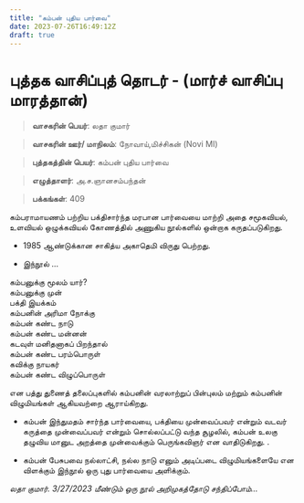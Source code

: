 ```yaml
---
title: "கம்பன் புதிய பார்வை"
date: 2023-07-26T16:49:12Z
draft: true
---
```


# புத்தக வாசிப்புத் தொடர் - (மார்ச் வாசிப்பு மாரத்தான்)

> **வாசகரின் பெயர்**: லதா குமார்

> **வாசகரின் ஊர்/ மாநிலம்**: நோவாய்,மிச்சிகன் (Novi MI)

> **புத்தகத்தின் பெயர்**: கம்பன் புதிய பார்வை

> **எழுத்தாளர்**:  அ.ச.ஞானசம்பந்தன்

> **பக்கங்கள்**: 409

கம்பராமாயணம் பற்றிய பக்திசார்ந்த மரபான பார்வையை மாற்றி அதை சமூகவியல், உளவியல் ஒழுக்கவியல் கோணத்தில் அணுகிய நூல்களில் ஒன்றாக கருதப்படுகிறது. 

* 1985 ஆண்டுக்கான சாகித்ய அகாதெமி விருது பெற்றது.

* இந்நூல் ...

கம்பனுக்கு மூலம் யார்?<br>
கம்பனுக்கு முன்<br>
பக்தி இயக்கம்<br>
கம்பனின் அரிமா நோக்கு<br>
கம்பன் கண்ட நாடு<br>
கம்பன் கண்ட மன்னன்<br>
கடவுள் மனிதனாகப் பிறந்தால்<br>
கம்பன் கண்ட பரம்பொருள்<br>
கவிக்கு நாயகர்<br>
கம்பன் கண்ட விழுப்பொருள்<br>

என பத்து துணைத் தலைப்புகளில் கம்பனின் வரலாற்றுப் பின்புலம் மற்றும் கம்பனின் விழுமியங்கள் ஆகியவற்றை ஆராய்கிறது.

* கம்பன் இந்துமதம் சார்ந்த பார்வையை, பக்தியை முன்வைப்பவர் என்றும் வடவர் கருத்தை முன்வைப்பவர் என்றும் சொல்லப்பட்டு வந்த சூழலில், கம்பன் உலகு தழுவிய மானுட அறத்தை முன்வைக்கும் பெருங்கவிஞர் என வாதிடுகிறது. .

* கம்பன் பேசுபவை நல்லாட்சி, நல்ல நாடு எனும் அடிப்படை விழுமியங்களையே என விளக்கும் இந்நூல் ஒரு புது பார்வையை அளிக்கும். 

*லதா குமார். 3/27/2023
மீண்டும் ஒரு நூல் அறிமுகத்தோடு சந்திப்போம்...*
